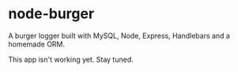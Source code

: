 # node-burger
A burger logger built with MySQL, Node, Express, Handlebars and a homemade ORM.

This app isn't working yet. Stay tuned.
